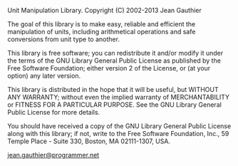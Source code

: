 
Unit Manipulation Library.
Copyright (C) 2002-2013  Jean Gauthier

The goal of this library is to make easy, reliable and efficient the
manipulation of units, including arithmetical operations and safe 
conversions from unit type to another. 

This library is free software; you can redistribute it and/or
modify it under the terms of the GNU Library General Public
License as published by the Free Software Foundation; either
version 2 of the License, or (at your option) any later version.

This library is distributed in the hope that it will be useful,
but WITHOUT ANY WARRANTY; without even the implied warranty of
MERCHANTABILITY or FITNESS FOR A PARTICULAR PURPOSE.  See the GNU
Library General Public License for more details.

You should have received a copy of the GNU Library General Public
License along with this library; if not, write to the
Free Software Foundation, Inc., 59 Temple Place - Suite 330,
Boston, MA  02111-1307, USA.

jean.gauthier@programmer.net

